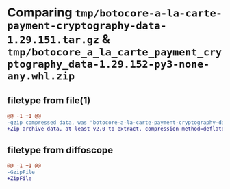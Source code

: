 # Comparing `tmp/botocore-a-la-carte-payment-cryptography-data-1.29.151.tar.gz` & `tmp/botocore_a_la_carte_payment_cryptography_data-1.29.152-py3-none-any.whl.zip`

## filetype from file(1)

```diff
@@ -1 +1 @@
-gzip compressed data, was "botocore-a-la-carte-payment-cryptography-data-1.29.151.tar", last modified: Sat Jun 10 01:24:55 2023, max compression
+Zip archive data, at least v2.0 to extract, compression method=deflate
```

## filetype from diffoscope

```diff
@@ -1 +1 @@
-GzipFile
+ZipFile
```

